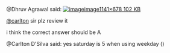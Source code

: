 @Dhruv Agrawal said: [![image](https://europe1.discourse-cdn.com/flex013/uploads/iitm/optimized/3X/1/1/1147fa7bca00db3d2085d116f674364128961293_2_690x410.jpeg)image1141×678 102 KB](https://europe1.discourse-cdn.com/flex013/uploads/iitm/original/3X/1/1/1147fa7bca00db3d2085d116f674364128961293.jpeg "image")  

[@carlton](/u/carlton) sir plz review it  

i think the correct answer should be A


@Carlton D'Silva said: yes saturday is 5 when using weekday ()

